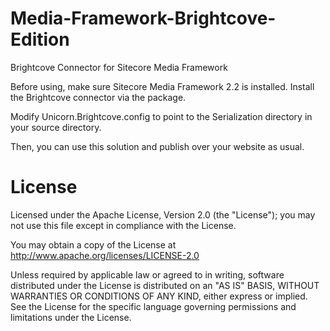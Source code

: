 # Media-Framework-Brightcove-Edition
Brightcove Connector for Sitecore Media Framework

Before using, make sure Sitecore Media Framework 2.2 is installed. Install the Brightcove connector via the package.

Modify Unicorn.Brightcove.config to point to the Serialization directory in your source directory.

Then, you can use this solution and publish over your website as usual.

# License

Licensed under the Apache License, Version 2.0 (the "License"); you may not use this file except in compliance with the License.

You may obtain a copy of the License at http://www.apache.org/licenses/LICENSE-2.0

Unless required by applicable law or agreed to in writing, software distributed under the License is distributed on an "AS IS" BASIS, WITHOUT WARRANTIES OR CONDITIONS OF ANY KIND, either express or implied. See the License for the specific language governing permissions and limitations under the License.
